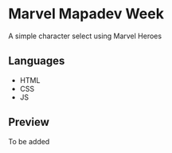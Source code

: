 # Marvel Mapadev Week

A simple character select using Marvel Heroes

## Languages 

- HTML
- CSS
- JS

## Preview
 
To be added 
